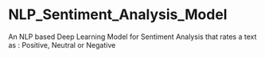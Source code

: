 # NLP_Sentiment_Analysis_Model
An NLP based Deep Learning Model for Sentiment Analysis that rates a text as : Positive, Neutral or Negative
